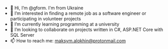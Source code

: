 - 👋 Hi, I’m @gform. I'm from Ukraine
- 👀 I’m interested in finding a remote job as a software engineer or participating in volunteer projects
- 🌱 I’m currently learning programming at a university
- 💞️ I’m looking to collaborate on projects written in C#, ASP.NET Core with SQL Server
- 📫 How to reach me: maksym.alokhin@protonmail.com

<!---
gform/gform is a ✨ special ✨ repository because its `README.md` (this file) appears on your GitHub profile.
You can click the Preview link to take a look at your changes.
--->
